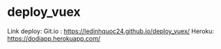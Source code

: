 # deploy_vuex

Link deploy:
Git.io : https://ledinhquoc24.github.io/deploy_vuex/
Heroku: https://dodiapp.herokuapp.com/
